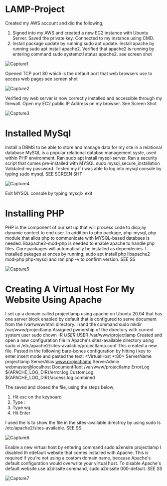 # LAMP-Project
Created my AWS account and did the following;

1. Signed into my AWS and created a new EC2 instance with Ubuntu Server. Saved the private key. Connected to my instance using CMD.
2. Install package update by running sudo apt update. Install apache by running sudo apt install apache2. Verified that apache2 is running by entering command sudo systemctl status apache2. see screen shot 

![Capture1](https://user-images.githubusercontent.com/92868845/138126652-684416ee-495b-46da-9f02-8e365319a3f0.PNG)

Opened TCP port 80 which is the default port that web browsers use to access web pages see screen shot

![Capture2](https://user-images.githubusercontent.com/92868845/138127938-29d5cc13-ff5f-4519-9eca-7c8c9b4a07ab.PNG)

Verified my web server is now correctly installed and accessible through my firewall. Open my EC2 public IP Address on my browser. See Screen Shot 

![Capture3](https://user-images.githubusercontent.com/92868845/138140963-dcc2ce58-40fa-45ec-8605-a5cc54c76cf1.PNG)

# Installed MySql
Install a DBMS to be able to store and manage data for my site in a relational database MySQL is a popular relational databse management syste, used within PHP environment. Ran sudo apt install mysql-server. 
Ran a security script that comes pre-installed with MYSQL sudo mysql_secure_installation
Validated my password. Tested my if i was able to log into  mysql console by typing sudo mysql. SEE SCREEN SHT

![Capture4](https://user-images.githubusercontent.com/92868845/138145829-a7559737-68d4-4e47-a976-5976149898e3.PNG)

Exit MYSQL console by typing mysql> exit

# Installing PHP
PHP is the component of our set up that will process code to disp;ay dynamic contect to end user. In addition to php package, php-mysql, php module that allos php to communicate with MYSQL-based databses is needed. libapache2-mod-php is needed to enable apache to handle php files. Core packages will automatically be installed as dependecies.
I installed  pakages at onces by running; sudo apt install php libapache2-mod-php php-mysql and ran php -v to confirm version. SEE SS

![Capture5](https://user-images.githubusercontent.com/92868845/138149696-7bc51501-f45c-4a0b-bdbd-37762e1ffa4b.PNG)

# Creating A Virtual Host For My Website Using Apache
I set up a domain called projectlamp using apache on Ubuntu 20.04 that has one server block enabled by default that is configured to serve document from the /var/www/html directory. i rand the command sudo mkdir /var/www/projectlamp
Assigned pwnership of the directory with current system user sudo chown -R $USER:$USER /var/www/projectlamp
Created and open a new configuration file in Apache's sites-available directory using sudo vi /etc/apache2/sites-available/projectlamp.conf
This created a new file. Pasted in the following bare-bones configuration by hitting i key to enter insert mode and pasted the text:
<VirtualHost *:80>
    ServerName projectlamp
    ServerAlias www.projectlamp 
    ServerAdmin webmaster@localhost
    DocumentRoot /var/www/projectlamp
    ErrorLog ${APACHE_LOG_DIR}/error.log
    CustomLog ${APACHE_LOG_DIR}/access.log combined
</VirtualHost>

The saved and closed the file, using the steps below;
1. Hit esc on the keyboard
2. Type  :
3. Type wq
4. Hit Enter

I used the ls to show the file in the sites-available directroy by using sudo ls /etc/apache2/sites-available. SEE SS

![Capture6](https://user-images.githubusercontent.com/92868845/138155367-9875f9fe-be93-47f0-a90b-e0a0a0aa2a5d.PNG)

Enable a new virtual host by entering command sudo a2ensite projectlamp
I disabled th edefault website that comes installed with Apache. This is required if you're not using a costom domain name, because Apache's default configuration would overwrite your virtual host. To disable Apache's default website use a2dissite command, sudo a2dissite 000-default. SEE SS

![Capture7](https://user-images.githubusercontent.com/92868845/138157960-676f76b8-380e-4e88-8fda-083fdc29476c.PNG)

